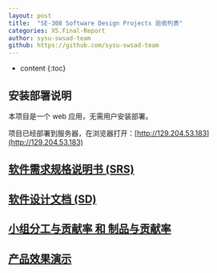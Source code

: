 ```yaml
---
layout: post
title:  "SE-308 Software Design Projects 验收列表"
categories: X5.Final-Report
author: sysu-swsad-team
github: https://github.com/sysu-swsad-team
---
```


* content
{:toc}

## 安装部署说明

本项目是一个 web 应用，无需用户安装部署。

项目已经部署到服务器，在浏览器打开：[http://129.204.53.183](http://129.204.53.183)

## [软件需求规格说明书 (SRS)](https://sysu-swsad-team.github.io/#6.%E9%9C%80%E6%B1%82%E8%A7%84%E6%A0%BC%E8%AF%B4%E6%98%8E%E4%B9%A6-ref)

## [软件设计文档 (SD)](https://sysu-swsad-team.github.io/#7.%E8%AE%BE%E8%AE%A1%E8%AF%B4%E6%98%8E%E4%B9%A6-ref)

## [小组分工与贡献率 和 制品与贡献率](https://sysu-swsad-team.github.io/x5.final-report/X5.00.%E5%B0%8F%E7%BB%84%E5%88%86%E5%B7%A5%E4%B8%8E%E8%B4%A1%E7%8C%AE%E7%8E%87%E8%AF%B4%E6%98%8E/)

## [产品效果演示](https://github.com/sysu-swsad-team/Dashboard/blob/master/%E6%BC%94%E7%A4%BA%E8%A7%86%E9%A2%91.mp4)